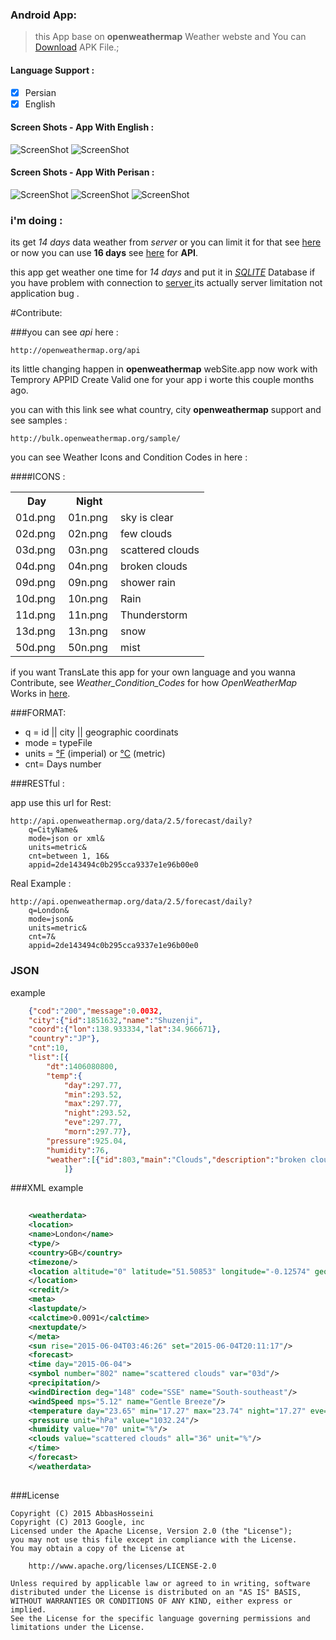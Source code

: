 
### Android App:

>this App base on **openweathermap** Weather webste and You can [Download](https://raw.githubusercontent.com/abbashosseini/Android-Persian-weather/master/app/app-release.apk) APK File.;

#### Language Support :

- [x]  Persian
- [x]  English
	
#### Screen Shots - App With English :
![ScreenShot](https://github.com/abbashosseini/Android-Persian-weather/blob/master/ScreenShots/ScreenShot1.gif)
![ScreenShot](https://github.com/abbashosseini/Android-Persian-weather/blob/master/ScreenShots/ScreenShot2.gif)


#### Screen Shots - App With Perisan :
![ScreenShot](https://github.com/abbashosseini/Android-Persian-weather/blob/master/4.jpg)
![ScreenShot](https://github.com/abbashosseini/Android-Persian-weather/blob/master/2.jpg)
![ScreenShot](https://github.com/abbashosseini/Android-Persian-weather/blob/master/3.jpg)

### i'm doing :

its get *14 days* data weather from *server* or you can limit it for that see [here](http://openweathermap.org/forecast5) or now you can use **16 days** see [here](http://openweathermap.org/forecast16) for **API**.

this app get weather one time for *14 days* and put it in [*SQLITE*](http://developer.android.com/guide/topics/providers/content-providers.html) Database if you have problem with connection to [server ](http://openweathermap.org/) its actually server limitation not application bug .


#Contribute:


###you can see *api* here :

	http://openweathermap.org/api

its little changing happen in **openweathermap** webSite.app now work with Temprory APPID Create Valid one for your app 
i worte this couple months ago.

you can with this link see what country, city **openweathermap** support and see samples :

	http://bulk.openweathermap.org/sample/


you can see Weather Icons and Condition Codes in here :


####ICONS : 

<table>
		<tbody><tr>
			<th> Day </th>
			<th>Night  </th>
			<th></th>
		</tr>
		<tr>
			<td>01d.png  <img src="http://openweathermap.org/img/w/01d.png" alt="">  </td>
			<td> 01n.png  <img src="http://openweathermap.org/img/w/01n.png" alt="">  </td>
			<td> sky is clear </td>
		</tr>
		<tr>
			<td>02d.png  <img src="http://openweathermap.org/img/w/02d.png" alt=""> </td>
			<td> 02n.png  <img src="http://openweathermap.org/img/w/02n.png" alt="">  </td>
			<td> few clouds </td>
		</tr>
		<tr>
			<td>03d.png  <img src="http://openweathermap.org/img/w/03d.png" alt="">  </td>
			<td> 03n.png  <img src="http://openweathermap.org/img/w/03n.png" alt="">  </td>
			<td> scattered clouds </td>
		</tr>
		<tr>
			<td>04d.png  <img src="http://openweathermap.org/img/w/04d.png" alt=""> </td>
			<td> 04n.png  <img src="http://openweathermap.org/img/w/04n.png" alt="">  </td>
			<td> broken clouds </td>
		</tr>
		<tr>
			<td>09d.png  <img src="http://openweathermap.org/img/w/09d.png" alt="">  </td>
			<td> 09n.png  <img src="http://openweathermap.org/img/w/09n.png" alt="">  </td>
			<td> shower rain </td>
		</tr>
		<tr>
			<td>10d.png  <img src="http://openweathermap.org/img/w/10d.png" alt="">  </td>
			<td> 10n.png  <img src="http://openweathermap.org/img/w/10n.png" alt="">  </td>
			<td> Rain </td>
		</tr>
		<tr>
			<td>11d.png  <img src="http://openweathermap.org/img/w/11d.png" alt="">  </td>
			<td> 11n.png  <img src="http://openweathermap.org/img/w/11n.png" alt="">  </td>
			<td> Thunderstorm </td>
		</tr>
		<tr>
			<td>13d.png  <img src="http://openweathermap.org/img/w/13d.png" alt="">  </td>
			<td> 13n.png  <img src="http://openweathermap.org/img/w/13n.png" alt="">  </td>
			<td> snow  </td>
		</tr>
		<tr>
			<td>50d.png  <img src="http://openweathermap.org/img/w/50d.png" alt="">  </td>
			<td> 50n.png  <img src="http://openweathermap.org/img/w/50n.png" alt="">  </td>
			<td> mist </td>
		</tr>
	</tbody></table>

if you want TransLate this app  for your own language and you wanna Contribute, see *Weather_Condition_Codes*  for how *OpenWeatherMap* Works in [here](http://bugs.openweathermap.org/projects/api/wiki/Weather_Condition_Codes).
	
###FORMAT:

* q = id || city || geographic coordinats
* mode = typeFile
* units =  [°F](https://en.wikipedia.org/wiki/Fahrenheit) (imperial) or [°C](https://en.wikipedia.org/wiki/Celsius) (metric)
* cnt= Days number
	


###RESTful :

app use this url for Rest:

	http://api.openweathermap.org/data/2.5/forecast/daily?
		q=CityName&
		mode=json or xml&
		units=metric&
		cnt=between 1, 16&
		appid=2de143494c0b295cca9337e1e96b00e0

Real Example :

	http://api.openweathermap.org/data/2.5/forecast/daily?
		q=London&
		mode=json&
		units=metric&
		cnt=7&
		appid=2de143494c0b295cca9337e1e96b00e0
		
### JSON
example
```json
	{"cod":"200","message":0.0032,
	"city":{"id":1851632,"name":"Shuzenji",
	"coord":{"lon":138.933334,"lat":34.966671},
	"country":"JP"},
	"cnt":10,
	"list":[{
	    "dt":1406080800,
	    "temp":{
	        "day":297.77,
	        "min":293.52,
	        "max":297.77,
	        "night":293.52,
	        "eve":297.77,
	        "morn":297.77},
	    "pressure":925.04,
	    "humidity":76,
	    "weather":[{"id":803,"main":"Clouds","description":"broken clouds","icon":"04d"}],}
	        ]}
```	        
###XML
example
```xml	
	
	<weatherdata>
	<location>
	<name>London</name>
	<type/>
	<country>GB</country>
	<timezone/>
	<location altitude="0" latitude="51.50853" longitude="-0.12574" geobase="geonames" geobaseid="0"/>
	</location>
	<credit/>
	<meta>
	<lastupdate/>
	<calctime>0.0091</calctime>
	<nextupdate/>
	</meta>
	<sun rise="2015-06-04T03:46:26" set="2015-06-04T20:11:17"/>
	<forecast>
	<time day="2015-06-04">
	<symbol number="802" name="scattered clouds" var="03d"/>
	<precipitation/>
	<windDirection deg="148" code="SSE" name="South-southeast"/>
	<windSpeed mps="5.12" name="Gentle Breeze"/>
	<temperature day="23.65" min="17.27" max="23.74" night="17.27" eve="22.94" morn="17.54"/>
	<pressure unit="hPa" value="1032.24"/>
	<humidity value="70" unit="%"/>
	<clouds value="scattered clouds" all="36" unit="%"/>
	</time>
	</forecast>
	</weatherdata>
	
```
###License

	Copyright (C) 2015 AbbasHosseini
	Copyright (C) 2013 Google, inc
	Licensed under the Apache License, Version 2.0 (the "License");
	you may not use this file except in compliance with the License.
	You may obtain a copy of the License at
	
	    http://www.apache.org/licenses/LICENSE-2.0
	
	Unless required by applicable law or agreed to in writing, software
	distributed under the License is distributed on an "AS IS" BASIS,
	WITHOUT WARRANTIES OR CONDITIONS OF ANY KIND, either express or implied.
	See the License for the specific language governing permissions and
	limitations under the License.
